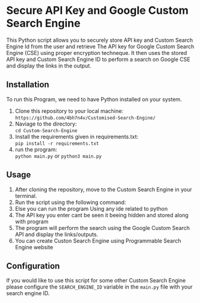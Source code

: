 # Secure API Key and Google Custom Search Engine   
This Python script allows you to securely store API key and Custom Search Engine Id from the user and retrieve The API key for Google Custom Search Engine (CSE) using proper encryption techneque. It then uses the stored API key and Custom Search Engine ID to perform a search on Google CSE and display the links in the output.  
## Installation  
To run this Program, we need to have Python installed on your system.
   1. Clone this repository to your local machine:
      `https://github.com/4bh7n4v/Customised-Search-Engine/`
   2. Naviage to the directory:  
       `cd Custom-Search-Engine`  
   3. Install the requirements given in requirements.txt:   
       `pip install -r requirements.txt`  
   4. run the program:  
      `python main.py` or `python3 main.py`  
## Usage
1. After cloning the repository, move to the Custom Search Engine in your terminal.
2. Run the script using the following command:
3. Else you can run the program Using any ide related to python
4. The API key you enter cant be seen it beeing hidden and stored along with program
5. The program will perform the search using the Google Custom Search API and display the links/outputs.
6. You can create Custon Search Engine using Programmable Search Engine website 
## Configuration
If you would like to use this script for some other Custom Search Engine please configure the `SEARCH_ENGINE_ID` variable in the `main.py` file with your search engine ID.
